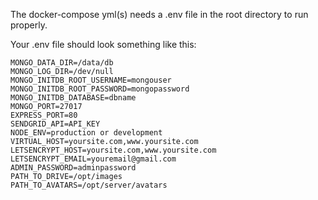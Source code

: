 The docker-compose yml(s) needs a .env file in the root directory to run properly.

Your .env file should look something like this:

```SHELL
MONGO_DATA_DIR=/data/db
MONGO_LOG_DIR=/dev/null
MONGO_INITDB_ROOT_USERNAME=mongouser
MONGO_INITDB_ROOT_PASSWORD=mongopassword
MONGO_INITDB_DATABASE=dbname
MONGO_PORT=27017
EXPRESS_PORT=80
SENDGRID_API=API_KEY
NODE_ENV=production or development
VIRTUAL_HOST=yoursite.com,www.yoursite.com
LETSENCRYPT_HOST=yoursite.com,www.yoursite.com
LETSENCRYPT_EMAIL=youremail@gmail.com
ADMIN_PASSWORD=adminpassword
PATH_TO_DRIVE=/opt/images
PATH_TO_AVATARS=/opt/server/avatars
```